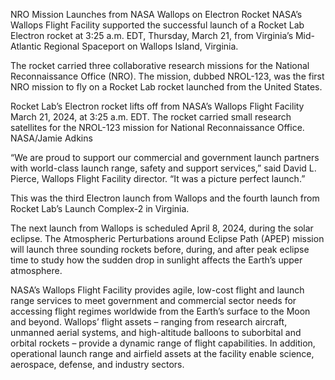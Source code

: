 NRO Mission Launches from NASA Wallops on Electron Rocket 
 NASA’s Wallops Flight Facility supported the successful launch of a Rocket Lab Electron rocket at 3:25 a.m. EDT, Thursday, March 21, from Virginia’s Mid-Atlantic Regional Spaceport on Wallops Island, Virginia.

The rocket carried three collaborative research missions for the National Reconnaissance Office (NRO). The mission, dubbed NROL-123, was the first NRO mission to fly on a Rocket Lab rocket launched from the United States.

​Rocket Lab’s Electron rocket lifts off from NASA’s Wallops Flight Facility March 21, 2024, at 3:25 a.m. EDT. The rocket carried small research satellites for the NROL-123 mission for National Reconnaissance Office. NASA/Jamie Adkins

“We are proud to support our commercial and government launch partners with world-class launch range, safety and support services,” said David L. Pierce, Wallops Flight Facility director. “It was a picture perfect launch.”

This was the third Electron launch from Wallops and the fourth launch from Rocket Lab’s Launch Complex-2 in Virginia.

The next launch from Wallops is scheduled April 8, 2024, during the solar eclipse. The Atmospheric Perturbations around Eclipse Path (APEP) mission will launch three sounding rockets before, during, and after peak eclipse time to study how the sudden drop in sunlight affects the Earth’s upper atmosphere.

NASA’s Wallops Flight Facility provides agile, low-cost flight and launch range services to meet government and commercial sector needs for accessing flight regimes worldwide from the Earth’s surface to the Moon and beyond. Wallops’ flight assets – ranging from research aircraft, unmanned aerial systems, and high-altitude balloons to suborbital and orbital rockets – provide a dynamic range of flight capabilities. In addition, operational launch range and airfield assets at the facility enable science, aerospace, defense, and industry sectors.
